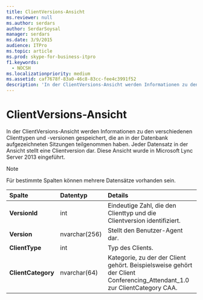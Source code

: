 ```yaml
---
title: ClientVersions-Ansicht
ms.reviewer: null
ms.author: serdars
author: SerdarSoysal
manager: serdars
ms.date: 3/9/2015
audience: ITPro
ms.topic: article
ms.prod: skype-for-business-itpro
f1.keywords:
  - NOCSH
ms.localizationpriority: medium
ms.assetid: caf7678f-83a0-46c8-83cc-fee4c3991f52
description: 'In der ClientVersions-Ansicht werden Informationen zu den verschiedenen Clienttypen und -versionen gespeichert, die an in der Datenbank aufgezeichneten Sitzungen teilgenommen haben. Jeder Datensatz in der Ansicht stellt eine Clientversion dar. Diese Ansicht wurde in Microsoft Lync Server 2013 eingeführt.'
---
```


# <a name="clientversions-view"></a>ClientVersions-Ansicht
 
In der ClientVersions-Ansicht werden Informationen zu den verschiedenen Clienttypen und -versionen gespeichert, die an in der Datenbank aufgezeichneten Sitzungen teilgenommen haben. Jeder Datensatz in der Ansicht stellt eine Clientversion dar. Diese Ansicht wurde in Microsoft Lync Server 2013 eingeführt.
  
> [!NOTE]
> Für bestimmte Spalten können mehrere Datensätze vorhanden sein. 
  
|**Spalte**|**Datentyp**|**Details**|
|:-----|:-----|:-----|
|**VersionId** <br/> |int  <br/> |Eindeutige Zahl, die den Clienttyp und die Clientversion identifiziert.  <br/> |
|**Version** <br/> |nvarchar(256)  <br/> |Stellt den Benutzer-Agent dar.  <br/> |
|**ClientType** <br/> |int  <br/> |Typ des Clients.  <br/> |
|**ClientCategory** <br/> |nvarchar(64)  <br/> |Kategorie, zu der der Client gehört. Beispielsweise gehört der Client Conferencing_Attendant_1.0 zur ClientCategory CAA.  <br/> |
   

